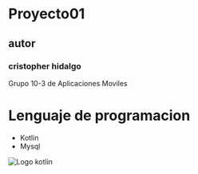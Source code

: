# Proyecto01

## autor

### cristopher hidalgo

Grupo 10-3 de Aplicaciones Moviles

# Lenguaje de programacion
- Kotlin
- Mysql

![Logo kotlin](imagenes/kotlin.logo.jpeg)
